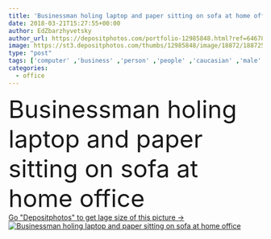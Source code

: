```yaml
---
title: 'Businessman holing laptop and paper sitting on sofa at home office'
date: 2018-03-21T15:27:55+00:00
author: EdZbarzhyvetsky
author_url: https://depositphotos.com/portfolio-12985848.html?ref=64678756
image: https://st3.depositphotos.com/thumbs/12985848/image/18872/188725758/api_thumb_450.jpg?forcejpeg=true
type: "post"
tags: ['computer' ,'business' ,'person' ,'people' ,'caucasian' ,'male' ,'man' ,'laptop' ,'businessman' ,'indoors' ,'headphones' ,'casual' ,'handsome' ,'sofa' ,'daylight' ,'networking' ,'paperwork' ,'blogger' ,'blogging' ,'bearded' ,'freelance' ,'freelancer' ,'teleworking' ,'teleworker' ,'copy space' ,'home office' ,'young adult' ,'work place' ,'remote work' ]
categories: 
  - office
---
```

<div aling="center">
            <font size="60"> Businessman holing laptop and paper sitting on sofa at home office</font>   
</div>
<div>
    <a href='https://st3.depositphotos.com/thumbs/12985848/image/18872/188725758/api_thumb_450.jpg?forcejpeg=true?ref=64678756' target=_blank > Go "Depositphotos" to get lage size of this picture ->
        <img href='https://st3.depositphotos.com/thumbs/12985848/image/18872/188725758/api_thumb_450.jpg?forcejpeg=true?ref=64678756' src='https://st3.depositphotos.com/12985848/18872/i/950/depositphotos_188725758-stock-photo-businessman-holing-laptop-paper-sitting.jpg?forcejpeg=true' alt='Businessman holing laptop and paper sitting on sofa at home office' >
    </a>
</div>
